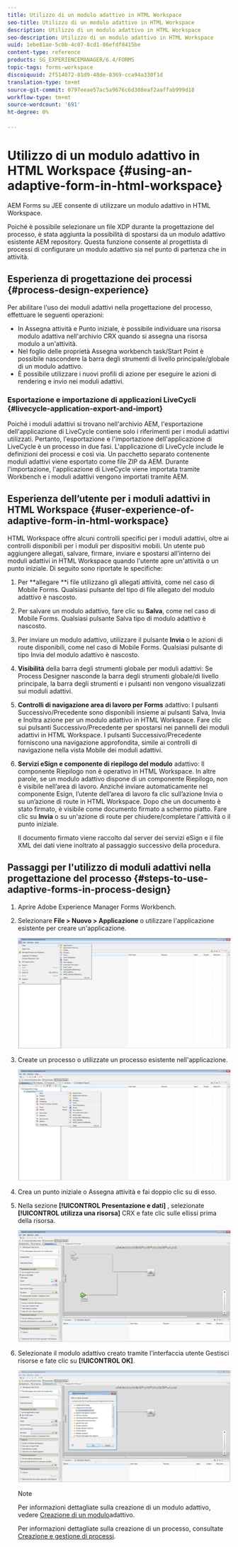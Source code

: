 ```yaml
---
title: Utilizzo di un modulo adattivo in HTML Workspace
seo-title: Utilizzo di un modulo adattivo in HTML Workspace
description: Utilizzo di un modulo adattivo in HTML Workspace
seo-description: Utilizzo di un modulo adattivo in HTML Workspace
uuid: 1ebe81ae-5c0b-4c07-8cd1-86efdf8415be
content-type: reference
products: SG_EXPERIENCEMANAGER/6.4/FORMS
topic-tags: forms-workspace
discoiquuid: 2f514072-81d9-48de-8369-cca94a330f1d
translation-type: tm+mt
source-git-commit: 0797eeae57ac5a9676c6d308eaf2aaffab999d18
workflow-type: tm+mt
source-wordcount: '691'
ht-degree: 0%

---
```



# Utilizzo di un modulo adattivo in HTML Workspace {#using-an-adaptive-form-in-html-workspace}

 AEM Forms su JEE consente di utilizzare un modulo adattivo in HTML Workspace.

Poiché è possibile selezionare un file XDP durante la progettazione del processo, è stata aggiunta la possibilità di spostarsi da un modulo adattivo esistente AEM repository. Questa funzione consente al progettista di processi di configurare un modulo adattivo sia nel punto di partenza che in attività.

## Esperienza di progettazione dei processi {#process-design-experience}

Per abilitare l&#39;uso dei moduli adattivi nella progettazione del processo, effettuare le seguenti operazioni:

* In Assegna attività e Punto iniziale, è possibile individuare una risorsa modulo adattiva nell&#39;archivio CRX quando si assegna una risorsa modulo a un&#39;attività.
* Nel foglio delle proprietà Assegna workbench task/Start Point è possibile nascondere la barra degli strumenti di livello principale/globale di un modulo adattivo.
* È possibile utilizzare i nuovi profili di azione per eseguire le azioni di rendering e invio nei moduli adattivi.

### Esportazione e importazione di applicazioni LiveCycli {#livecycle-application-export-and-import}

Poiché i moduli adattivi si trovano nell&#39;archivio AEM, l&#39;esportazione dell&#39;applicazione di LiveCycle contiene solo i riferimenti per i moduli adattivi utilizzati. Pertanto, l&#39;esportazione e l&#39;importazione dell&#39;applicazione di LiveCycle è un processo in due fasi. L&#39;applicazione di LiveCycle include le definizioni dei processi e così via. Un pacchetto separato contenente moduli adattivi viene esportato come file ZIP da AEM. Durante l&#39;importazione, l&#39;applicazione di LiveCycle viene importata tramite Workbench e i moduli adattivi vengono importati tramite AEM.

## Esperienza dell’utente per i moduli adattivi in HTML Workspace {#user-experience-of-adaptive-form-in-html-workspace}

HTML Workspace offre alcuni controlli specifici per i moduli adattivi, oltre ai controlli disponibili per i moduli per dispositivi mobili. Un utente può aggiungere allegati, salvare, firmare, inviare e spostarsi all&#39;interno dei moduli adattivi in HTML Workspace quando l&#39;utente apre un&#39;attività o un punto iniziale. Di seguito sono riportate le specifiche:

1. Per **allegare **i file utilizzano gli allegati attività, come nel caso di Mobile Forms. Qualsiasi pulsante del tipo di file allegato del modulo adattivo è nascosto.

1. Per salvare un modulo adattivo, fare clic su **Salva**, come nel caso di Mobile Forms. Qualsiasi pulsante Salva tipo di modulo adattivo è nascosto.

1. Per inviare un modulo adattivo, utilizzare il pulsante **Invia** o le azioni di route disponibili, come nel caso di Mobile Forms. Qualsiasi pulsante di tipo Invia del modulo adattivo è nascosto.

1. **Visibilità** della barra degli strumenti globale per moduli adattivi: Se Process Designer nasconde la barra degli strumenti globale/di livello principale, la barra degli strumenti e i pulsanti non vengono visualizzati sui moduli adattivi.

1. **Controlli di navigazione area di lavoro per Forms** adattivo: I pulsanti Successivo/Precedente sono disponibili insieme ai pulsanti Salva, Invia e Inoltra azione per un modulo adattivo in HTML Workspace. Fare clic sui pulsanti Successivo/Precedente per spostarsi nei pannelli dei moduli adattivi in HTML Workspace. I pulsanti Successivo/Precedente forniscono una navigazione approfondita, simile ai controlli di navigazione nella vista Mobile dei moduli adattivi.

1. **Servizi eSign e componente di riepilogo del modulo** adattivo: Il componente Riepilogo non è operativo in HTML Workspace. In altre parole, se un modulo adattivo dispone di un componente Riepilogo, non è visibile nell’area di lavoro. Anziché inviare automaticamente nel componente Esign, l’utente dell’area di lavoro fa clic sull’azione Invia o su un’azione di route in HTML Workspace. Dopo che un documento è stato firmato, è visibile come documento firmato a schermo piatto. Fare clic su **Invia** o su un&#39;azione di route per chiudere/completare l&#39;attività o il punto iniziale.

   Il documento firmato viene raccolto dal server dei servizi eSign e il file XML dei dati viene inoltrato al passaggio successivo della procedura.

## Passaggi per l&#39;utilizzo di moduli adattivi nella progettazione del processo {#steps-to-use-adaptive-forms-in-process-design}

1. Aprire  Adobe Experience Manager Forms Workbench.

1. Selezionare **File > Nuovo > Applicazione** o utilizzare l&#39;applicazione esistente per creare un&#39;applicazione.

   ![Creare una nuova applicazione](assets/create_new_appl.png)

1. Create un processo o utilizzate un processo esistente nell&#39;applicazione.

   ![Crea nuovo processo](assets/create_new_process.png)

1. Crea un punto iniziale o Assegna attività e fai doppio clic su di esso.
1. Nella sezione **[!UICONTROL Presentazione e dati]** , selezionate **[!UICONTROL utilizza una risorsa]** CRX e fate clic sulle ellissi prima della risorsa.

   ![Utilizzare una risorsa CRX](assets/use_crx_asset.png)

1. Selezionate il modulo adattivo creato tramite l’interfaccia utente Gestisci risorse e fate clic su **[!UICONTROL OK]**.

   ![Selezione di un modulo adattivo](assets/selecting_form.png)

   >[!NOTE]
   >
   >Per informazioni dettagliate sulla creazione di un modulo adattivo, vedere [Creazione di un modulo](/help/forms/using/creating-adaptive-form.md)adattivo.
   >
   >Per informazioni dettagliate sulla creazione di un processo, consultate [Creazione e gestione di processi](https://help.adobe.com/en_US/AEMForms/6.1/WorkbenchHelp/WS92d06802c76abadb-1cc35bda128261a20dd-7ff7.2.html).

